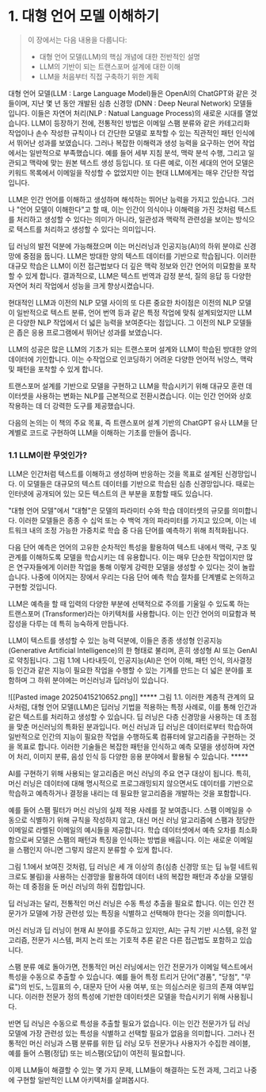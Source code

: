# 1. 대형 언어 모델 이해하기



> 이 장에서는 다음 내용을 다룹니다:
> - 대형 언어 모델(LLM)의 핵심 개념에 대한 전반적인 설명
> - LLM의 기반이 되는 트랜스포머 설계에 대한 이해 
> - LLM을 처음부터 직접 구축하기 위한 계획



대형 언어 모델(LLM : Large Language Model)들은 OpenAI의 ChatGPT와 같은 것들이며, 지난 몇 년 동안 개발된 심층 신경망 (DNN : Deep Neural Network) 모델들입니다. 이들은 자연어 처리(NLP : Natual Language Process)의 새로운 시대를 열었습니다. LLM이 등장하기 전에, 전통적인 방법은 이메일 스팸 분류와 같은 카테고리화 작업이나 손수 작성한 규칙이나 더 간단한 모델로 포착할 수 있는 직관적인 패턴 인식에서 뛰어난 성과를 보였습니다. 그러나 복잡한 이해력과 생성 능력을 요구하는 언어 작업에서는 일반적으로 부족했습니다. 예를 들어 세부 지침 분석, 맥락 분석 수행, 그리고 일관되고 맥락에 맞는 원본 텍스트 생성 등입니다. 또 다른 예로, 이전 세대의 언어 모델은 키워드 목록에서 이메일을 작성할 수 없었지만 이는 현대 LLM에게는 매우 간단한 작업입니다.

LLM은 인간 언어를 이해하고 생성하며 해석하는 뛰어난 능력을 가지고 있습니다. 그러나 "언어 모델이 이해한다"고 할 때, 이는 인간이 의식이나 이해력을 가진 것처럼 텍스트를 처리하고 생성할 수 있다는 의미가 아니라, 일관성과 맥락적 관련성을 보이는 방식으로 텍스트를 처리하고 생성할 수 있다는 의미입니다.

딥 러닝의 발전 덕분에 가능해졌으며 이는 머신러닝과 인공지능(AI)의 하위 분야로 신경망에 중점을 둡니다. LLM은 방대한 양의 텍스트 데이터를 기반으로 학습됩니다. 이러한 대규모 학습은 LLM이 이전 접근법보다 더 깊은 맥락 정보와 인간 언어의 미묘함을 포착할 수 있게 합니다. 결과적으로, LLM은 텍스트 번역과 감정 분석, 질의 응답 등 다양한 자연어 처리 작업에서 성능을 크게 향상시켰습니다.

현대적인 LLM과 이전의 NLP 모델 사이의 또 다른 중요한 차이점은 이전의 NLP 모델이 일반적으로 텍스트 분류, 언어 번역 등과 같은 특정 작업에 맞춰 설계되었지만 LLM은 다양한 NLP 작업에서 더 넓은 능력을 보여준다는 점입니다. 그 이전의 NLP 모델들은 좁은 응용 프로그램에서 뛰어난 성과를 보였습니다.

LLM의 성공은 많은 LLM의 기초가 되는 트랜스포머 설계와 LLM이 학습된 방대한 양의 데이터에 기인합니다. 이는 수작업으로 인코딩하기 어려운 다양한 언어적 뉘앙스, 맥락 및 패턴을 포착할 수 있게 합니다.

트랜스포머 설계를 기반으로 모델을 구현하고 LLM을 학습시키기 위해 대규모 훈련 데이터셋을 사용하는 변화는 NLP를 근본적으로 전환시켰습니다. 이는 인간 언어와 상호작용하는 데 더 강력한 도구를 제공했습니다.

다음의 논의는 이 책의 주요 목표, 즉 트랜스포머 설계 기반의 ChatGPT 유사 LLM을 단계별로 코드로 구현하여 LLM을 이해하는 기초를 만들어 줍니다.


### 1.1 LLM이란 무엇인가?

LLM은 인간처럼 텍스트를 이해하고 생성하며 반응하는 것을 목표로 설계된 신경망입니다. 이 모델들은 대규모의 텍스트 데이터를 기반으로 학습된 심층 신경망입니다. 때로는 인터넷에 공개되어 있는 모든 텍스트의 큰 부분을 포함할 때도 있습니다.

"대형 언어 모델"에서 "대형"은 모델의 파라미터 수와 학습 데이터셋의 규모를 의미합니다. 이러한 모델들은 종종 수 십억 또는 수 백억 개의 파라미터를 가지고 있으며, 이는 네트워크 내의 조정 가능한 가중치로 학습 중 다음 단어를 예측하기 위해 최적화됩니다.

다음 단어 예측은 언어의 고유한 순차적인 특성을 활용하여 텍스트 내에서 맥락, 구조 및 관계를 이해하도록 모델을 학습시키는 데 유용합니다. 이는 매우 단순한 작업이지만 많은 연구자들에게 이러한 작업을 통해 이렇게 강력한 모델을 생성할 수 있다는 것이 놀랍습니다. 나중에 이어지는 장에서 우리는 다음 단어 예측 학습 절차를 단계별로 논의하고 구현할 것입니다.

LLM은 예측을 할 때 입력의 다양한 부분에 선택적으로 주의를 기울일 수 있도록 하는 트랜스포머 (Transformer)라는 아키텍처를 사용합니다. 이는 인간 언어의 미묘함과 복잡성을 다루는 데 특히 능숙하게 만듭니다.

LLM이 텍스트를 생성할 수 있는 능력 덕분에, 이들은 종종 생성형 인공지능(Generative Artificial Intelligence)의 한 형태로 불리며, 흔히 생성형 AI 또는 GenAI로 약칭됩니다. 그림 1.1에 나타내듯이, 인공지능(AI)은 언어 이해, 패턴 인식, 의사결정 등 인간과 같은 지능이 필요한 작업을 수행할 수 있는 기계를 만드는 더 넓은 분야를 포함하며 그 하위 분야에는 머신러닝과 딥러닝이 있습니다.


![[Pasted image 20250415210652.png]]
***** 그림 1.1. 이러한 계층적 관계의 묘사처럼, 대형 언어 모델(LLM)은 딥러닝 기법을 적용하는 특정 사례로, 이를 통해 인간과 같은 텍스트를 처리하고 생성할 수 있습니다. 딥 러닝은 다층 신경망을 사용하는 데 초점을 맞춘 머신러닝의 특화된 분과입니다. 머신 러닝과 딥 러닝은 데이터로부터 학습하여 일반적으로 인간의 지능이 필요한 작업을 수행하도록 컴퓨터에 알고리즘을 구현하는 것을 목표로 합니다. 이러한 기술들은 복잡한 패턴을 인식하고 예측 모델을 생성하며 자연어 처리, 이미지 분류, 음성 인식 등 다양한 응용 분야에서 활용될 수 있습니다. *****


AI를 구현하기 위해 사용되는 알고리즘은 머신 러닝의 주요 연구 대상이 됩니다. 특히, 머신 러닝은 데이터에 대해 명시적으로 프로그래밍되지 않으면서도 데이터를 기반으로 학습하고 예측하거나 결정을 내리는 데 필요한 알고리즘을 개발하는 것을 포함합니다. 

예를 들어 스팸 필터가 머신 러닝의 실제 적용 사례를 잘 보여줍니다. 스팸 이메일을 수동으로 식별하기 위해 규칙을 작성하지 않고, 대신 머신 러닝 알고리즘에 스팸과 정당한 이메일로 라벨된 이메일의 예시들을 제공합니다. 학습 데이터셋에서 예측 오차를 최소화함으로써 모델은 스팸의 패턴과 특징을 인식하는 방법을 배웁니다. 이는 새로운 이메일을 스팸인지 아니면 그렇지 않은지 분류할 수 있게 합니다.

그림 1.1에서 보여진 것처럼, 딥 러닝은 세 개 이상의 층(심층 신경망 또는 딥 뉴럴 네트워크로도 불림)을 사용하는 신경망을 활용하여 데이터 내의 복잡한 패턴과 추상을 모델링하는 데 중점을 둔 머신 러닝의 하위 집합입니다.

딥 러닝과는 달리, 전통적인 머신 러닝은 수동 특성 추출을 필요로 합니다. 이는 인간 전문가가 모델에 가장 관련성 있는 특징을 식별하고 선택해야 한다는 것을 의미합니다.

머신 러닝과 딥 러닝이 현재 AI 분야를 주도하고 있지만, AI는 규칙 기반 시스템, 유전 알고리즘, 전문가 시스템, 퍼지 논리 또는 기호적 추론 같은 다른 접근법도 포함하고 있습니다.

스팸 분류 예로 돌아가면, 전통적인 머신 러닝에서는 인간 전문가가 이메일 텍스트에서 특성을 수동으로 추출할 수 있습니다. 예를 들어 특정 트리거 단어("경품", "당첨", "무료")의 빈도, 느낌표의 수, 대문자 단어 사용 여부, 또는 의심스러운 링크의 존재 여부입니다. 이러한 전문가 정의 특성에 기반한 데이터셋은 모델을 학습시키기 위해 사용됩니다.

반면 딥 러닝은 수동으로 특성을 추출할 필요가 없습니다. 이는 인간 전문가가 딥 러닝 모델에 가장 관련성 있는 특성을 식별하고 선택할 필요가 없음을 의미합니다. 그러나 전통적인 머신 러닝과 스팸 분류를 위한 딥 러닝 모두 전문가나 사용자가 수집한 레이블, 예를 들어 스팸(정답) 또는 비스팸(오답)이 여전히 필요합니다.

이제 LLM들이 해결할 수 있는 몇 가지 문제, LLM들이 해결하는 도전 과제, 그리고 나중에 구현할 일반적인 LLM 아키텍처를 살펴봅시다.
